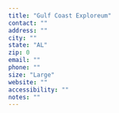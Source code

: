 ```yaml
---
title: "Gulf Coast Exploreum"
contact: ""
address: ""
city: ""
state: "AL"
zip: 0
email: ""
phone: ""
size: "Large"
website: ""
accessibility: ""
notes: ""
--- 
```

